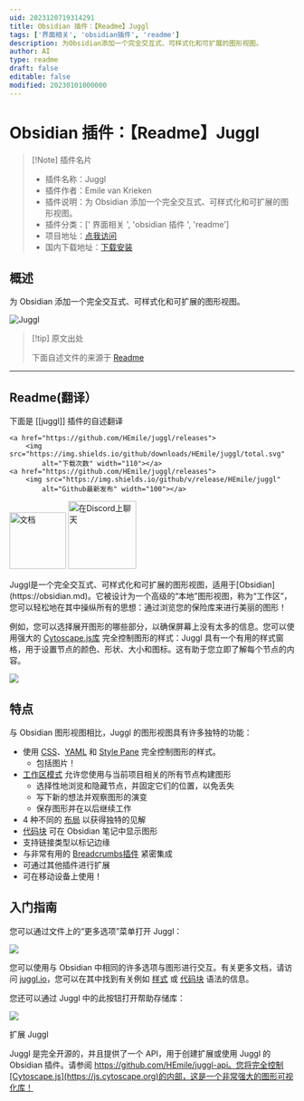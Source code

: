 ```yaml
---
uid: 2023120719314291
title: Obsidian 插件：【Readme】Juggl
tags: ['界面相关', 'obsidian插件', 'readme']
description: 为Obsidian添加一个完全交互式、可样式化和可扩展的图形视图。
author: AI
type: readme
draft: false
editable: false
modified: 20230101000000
---
```


# Obsidian 插件：【Readme】Juggl

> [!Note] 插件名片
> - 插件名称：Juggl
> - 插件作者：Emile van Krieken
> - 插件说明：为 Obsidian 添加一个完全交互式、可样式化和可扩展的图形视图。
> - 插件分类：[' 界面相关 ', 'obsidian 插件 ', 'readme']
> - 项目地址：[点我访问](https://github.com/HEmile/juggl)
> - 国内下载地址：[下载安装](https://pkmer.cn/products/plugin/pluginMarket/?juggl)

## 概述

为 Obsidian 添加一个完全交互式、可样式化和可扩展的图形视图。

![Juggl](https://cdn.pkmer.cn/covers/juggl_new.gif)

> [!tip] 原文出处
>
>下面自述文件的来源于 [Readme](https://ghproxy.net/https://raw.githubusercontent.com/HEmile/juggl/main/README.md)
>

---

## Readme(翻译）

下面是 [[juggl]] 插件的自述翻译

<p align="left">

    <a href="https://github.com/HEmile/juggl/releases">
        <img src="https://img.shields.io/github/downloads/HEmile/juggl/total.svg"
            alt="下载次数" width="110"></a> 
    <a href="https://github.com/HEmile/juggl/releases">
        <img src="https://img.shields.io/github/v/release/HEmile/juggl"
            alt="Github最新发布" width="100"></a>
   <a href="https://juggl.io">
        <img src="https://img.shields.io/badge/docs-Obsidian-blue"
            alt="文档" width="100"></a>
    <a href="https://discord.gg/sAmSGpaPgM">
        <img src="https://img.shields.io/discord/794500624163143720?logo=discord"
            alt="在Discord上聊天" width="120"></a>
</p>
Juggl是一个完全交互式、可样式化和可扩展的图形视图，适用于[Obsidian](https://obsidian.md)。它被设计为一个高级的“本地”图形视图，称为“工作区”，您可以轻松地在其中操纵所有的思想：通过浏览您的保险库来进行美丽的图形！

例如，您可以选择展开图形的哪些部分，以确保屏幕上没有太多的信息。您可以使用强大的 [Cytoscape.js库](https://js.cytoscape.org) 完全控制图形的样式：Juggl 具有一个有用的样式窗格，用于设置节点的颜色、形状、大小和图标。这有助于您立即了解每个节点的内容。

![](https://cdn.pkmer.cn/covers/juggl_1_0.gif)

## 特点

与 Obsidian 图形视图相比，Juggl 的图形视图具有许多独特的功能：

- 使用 [CSS](https://juggl.io/Features/Styling/CSS+Styling)、[YAML](https://juggl.io/Features/Styling/YAML+Styling) 和 [Style Pane](https://juggl.io/Features/Styling/Style+Pane) 完全控制图形的样式。
  - 包括图片！
- [工作区模式](https://juggl.io/Features/Workspace+mode/Workspace+mode) 允许您使用与当前项目相关的所有节点构建图形
  - 选择性地浏览和隐藏节点，并固定它们的位置，以免丢失
  - 写下新的想法并观察图形的演变
  - 保存图形并在以后继续工作
- 4 种不同的 [布局](https://juggl.io/Features/Layouts) 以获得独特的见解
- [代码块](https://juggl.io/Features/Juggl+code+block) 可在 Obsidian 笔记中显示图形
- 支持链接类型以标记边缘
- 与非常有用的 [Breadcrumbs插件](https://github.com/SkepticMystic/breadcrumbs) 紧密集成
- 可通过其他插件进行扩展
- 可在移动设备上使用！

## 入门指南

您可以通过文件上的“更多选项”菜单打开 Juggl：

![](https://raw.githubusercontent.com/HEmile/juggl/main/juggl/resources/open_juggl.gif)

您可以使用与 Obsidian 中相同的许多选项与图形进行交互。有关更多文档，请访问 [juggl.io](https://juggl.io/)，您可以在其中找到有关例如 [样式](https://juggl.io/Features/Styling/Styling) 或 [代码块](https://juggl.io/Features/Juggl+code+block) 语法的信息。

您还可以通过 Juggl 中的此按钮打开帮助存储库：

![](https://raw.githubusercontent.com/HEmile/juggl/main/juggl/resources/juggl_help.gif)

扩展 Juggl

Juggl 是完全开源的，并且提供了一个 API，用于创建扩展或使用 Juggl 的 Obsidian 插件。请参阅 <https://github.com/HEmile/juggl-api。您将完全控制[Cytoscape.js](https://js.cytoscape.org)的内部，这是一个非常强大的图形可视化库！>
